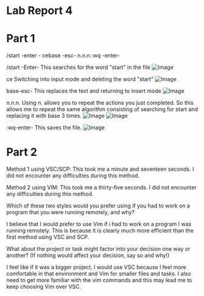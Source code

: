 # Lab Report 4

# Part 1

/start -enter - cebase -esc- n.n.n.:wq -enter-

/start -Enter-
This searches for the word "start" in the file
![Image](Lab4started.png)

ce
Switching into input mode and deleting the word "start"
![Image](Lab4ce.png)

base-esc-
This replaces the text and returning to insert mode
![Image](Lab4base.png)

n.n.n.
Using n. allows you to repeat the actions you just completed. So this allows me to repeat the same algorithm consisting of searching for start and replacing it with base 3 times.
![Image](Lab4n1.png)
![Image](Lab4n2.png)

:wq-enter-
This saves the file. 
![Image](Lab4sav.png)

# Part 2
Method 1 using VSC/SCP:
This took me a minute and seventeen seconds. I did not encounter any difficulties during this method.

Method 2 using VIM:
This took me a thirty-five seconds. I did not encounter any difficulties during this method.

Which of these two styles would you prefer using if you had to work on a program that you were running remotely, and why?

I believe that I would prefer to use Vim if i had to work on a program I was running remotely. This is because it is clearly much more efficient than the first method using VSC and SCP.

What about the project or task might factor into your decision one way or another? (If nothing would affect your decision, say so and why!)

I feel like if it was a bigger project, I would use VSC because I feel more comfortable in that environment and Vim for smaller files and tasks. I also need to get more familiar with the vim commands and this may lead me to keep choosing Vim over VSC.

